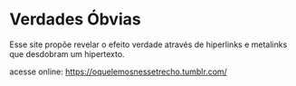 # Verdades Óbvias
Esse site propõe revelar o efeito verdade através de hiperlinks e metalinks que desdobram um hipertexto.

acesse online: https://oquelemosnessetrecho.tumblr.com/
